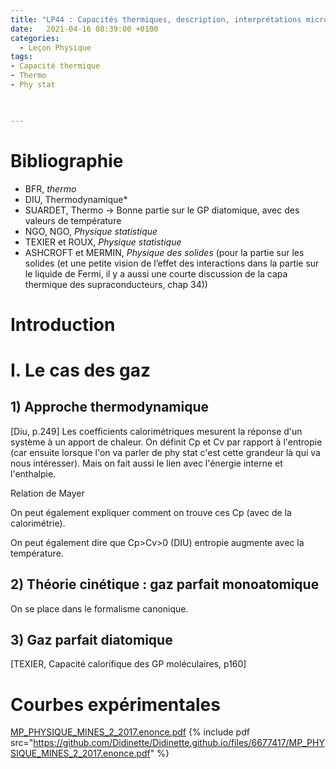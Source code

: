 ```yaml
---
title: "LP44 : Capacités thermiques, description, interprétations microscopiques "
date:   2021-04-16 08:39:00 +0100
categories:
  - Leçon Physique
tags:
- Capacité thermique
- Thermo
- Phy stat
 


---
```

# Bibliographie
* BFR, *thermo*
* DIU, Thermodynamique*
* SUARDET, Thermo → Bonne partie sur le GP diatomique, avec des valeurs de température
* NGO, NGO, *Physique statistique*
* TEXIER et ROUX, *Physique statistique*
* ASHCROFT et MERMIN, *Physique des solides* (pour la partie sur les solides (et une petite vision de l’effet des interactions dans la partie sur le liquide de Fermi, il y a aussi une courte discussion de la capa thermique des supraconducteurs, chap 34))

# Introduction

# I. Le cas des gaz
## 1) Approche thermodynamique
[Diu, p.249]
Les coefficients calorimétriques mesurent la réponse d'un système à un apport de chaleur.
On définit Cp et Cv par rapport à l'entropie (car ensuite lorsque l'on va parler de phy stat c'est cette grandeur là qui va nous intéresser). Mais on fait aussi le lien avec l'énergie interne et l'enthalpie.

Relation de Mayer

On peut également expliquer comment on trouve ces Cp (avec de la calorimétrie).

On peut également dire que Cp>Cv>0 (DIU) entropie augmente avec la température.

## 2) Théorie cinétique : gaz parfait monoatomique
On se place dans le formalisme canonique.

## 3) Gaz parfait diatomique
[TEXIER, Capacité calorifique des GP moléculaires, p160]

# Courbes expérimentales
[MP_PHYSIQUE_MINES_2_2017.enonce.pdf](https://github.com/Didinette/Didinette.github.io/files/6677417/MP_PHYSIQUE_MINES_2_2017.enonce.pdf)
{% include pdf src="https://github.com/Didinette/Didinette.github.io/files/6677417/MP_PHYSIQUE_MINES_2_2017.enonce.pdf" %}
